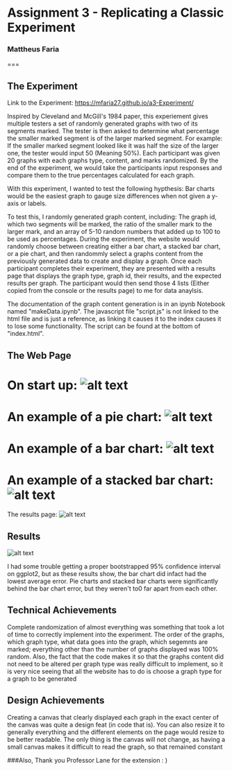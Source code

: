 # Assignment 3 - Replicating a Classic Experiment  
### Mattheus Faria
===

## The Experiment

Link to the Experiment: https://mfaria27.github.io/a3-Experiment/

Inspired by Cleveland and McGill's 1984 paper, this experiement gives multiple testers a set of randomly generated graphs with two of its segments marked. The tester is then asked to determine what percentage the smaller marked segment is of the larger marked segment. For example: If the smaller marked segment looked like it was half the size of the larger one, the tester would input 50 (Meaning 50%). Each participant was given 20 graphs with each graphs type, content, and marks randomized. By the end of the experiment, we would take the participants input responses and compare them to the true percentages calculated for each graph. 

With this experiment, I wanted to test the following hypthesis: Bar charts would be the easiest graph to gauge size differences when not given a y-axis or labels.

To test this, I randomly generated graph content, including: The graph id, which two segments will be marked, the ratio of the smaller mark to the larger mark, and an array of 5-10 random numbers that added up to 100 to be used as percentages. During the experiment, the website would randomly choose between creating either a bar chart, a stacked bar chart, or a pie chart, and then randommly select a graphs content from the previously generated data to create and display a graph. Once each participant completes their experiment, they are presented with a results page that displays the graph type, graph id, their results, and the expected results per graph. The participant would then send those 4 lists (Either copied from the console or the results page) to me for data anaylsis.

The documentation of the graph content generation is in an ipynb Notebook named "makeData.ipynb".
The javascript file "script.js" is not linked to the html file and is just a reference, as linking it causes it to the index causes it to lose some functionality. The script can be found at the bottom of "index.html".

## The Web Page

On start up:
![alt text](https://github.com/MFaria27/a3-Experiment/blob/main/Img/StartUp.png?raw=true)
===
An example of a pie chart:
![alt text](https://github.com/MFaria27/a3-Experiment/blob/main/Img/Pie.png?raw=true)
===
An example of a bar chart:
![alt text](https://github.com/MFaria27/a3-Experiment/blob/main/Img/bar.png?raw=true)
===
An example of a stacked bar chart:
![alt text](https://github.com/MFaria27/a3-Experiment/blob/main/Img/stack.png?raw=true)
===
The results page:
![alt text](https://github.com/MFaria27/a3-Experiment/blob/main/Img/resultspage.png?raw=true)

## Results

![alt text](https://github.com/MFaria27/a3-Experiment/blob/main/Img/Results.PNG?raw=true)

I had some trouble getting a proper bootstrapped 95% confidence interval on ggplot2, but as these results show, the bar chart did infact had the lowest average error. Pie charts and stacked bar charts were significantly behind the bar chart error, but they weren't to0 far apart from each other.

## Technical Achievements

Complete randomization of almost everything was something that took a lot of time to correctly implement into the experiment. The order of the graphs, which graph type, what data goes into the graph, which segemnts are marked; everything other than the number of graphs displayed was 100% random. Also, the fact that the code makes it so that the graphs content did not need to be altered per graph type was really difficult to implement, so it is very nice seeing that all the website has to do is choose a graph type for a  graph to be generated

## Design Achievements

Creating a canvas that clearly displayed each graph in the exact center of the canvas was quite a design feat (in code that is). You can also resize it to generally everything and the different elements on the page would resize to be better readable. The only thing is the canvas will not change, as having a small canvas makes it difficult to read the graph, so that remained constant

###Also, Thank you Professor Lane for the extension : )
